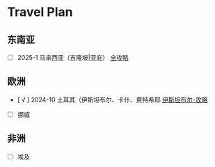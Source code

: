 # Travel Plan

## 东南亚
- [ ] 2025-1 马来西亚（吉隆坡|亚庇）
<a href="https://gitee.com/zhang-kai-rui/PersonalDoc/blob/master/Writerside/topics/personal/travel-tips/tips/2025-01%E9%A9%AC%E6%9D%A5%E8%A5%BF%E4%BA%9A.md">全攻略</a>

## 欧洲
- [ √ ] 2024-10 土耳其（伊斯坦布尔、卡什、费特希耶
<a href="https://gitee.com/zhang-kai-rui/PersonalDoc/blob/master/Writerside/topics/personal/travel-tips/tips/2024-10%E5%9C%9F%E8%80%B3%E5%85%B6.md">伊斯坦布尔-攻略</a>

- [ ] 挪威

## 非洲
- [ ] 埃及
